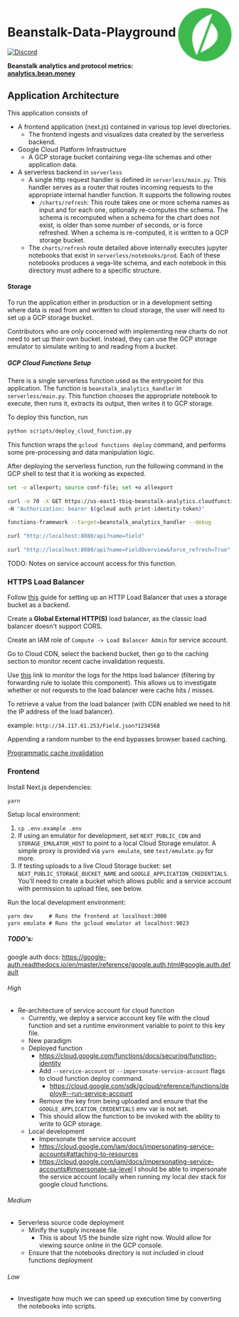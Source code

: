 <img src="public/bean-logo-circled.svg" alt="Beanstalk logo" align="right" width="120" />

# Beanstalk-Data-Playground

[![Discord][discord-badge]][discord-url]

[discord-badge]: https://img.shields.io/discord/880413392916054098?label=Beanstalk
[discord-url]: https://discord.gg/beanstalk

**Beanstalk analytics and protocol metrics: [analytics.bean.money](https://analytics.bean.money)**

## Application Architecture 

This application consists of
- A frontend application (next.js) contained in various top level directories.
  - The frontend ingests and visualizes data created by the serverless backend.
- Google Cloud Platform Infrastructure 
  - A GCP storage bucket containing vega-lite schemas and other application data.  
- A serverless backend in `serverless` 
  - A single http request handler is defined in `serverless/main.py`. This handler 
  serves as a router that routes incoming requests to the appropriate internal handler 
  function. It supports the following routes
    - `/charts/refresh`: This route takes one or more schema names as input and for each 
    one, optionally re-computes the schema. The schema is recomputed when a schema for 
    the chart does not exist, is older than some number of seconds, or is force refreshed. 
    When a schema is re-computed, it is written to a GCP storage bucket.  
  - The `charts/refresh` route detailed above internally executes jupyter notebooks that 
  exist in `serverless/notebooks/prod`. Each of these notebooks produces a vega-lite schema, 
  and each notebook in this directory must adhere to a specific structure. 


#### Storage 

To run the application either in production or in a development setting where data is read from 
and written to cloud storage, the user will need to set up a GCP storage bucket. 

Contributors who are only concerned with implementing new charts do not need to set
up their own bucket. Instead, they can use the GCP storage emulator to simulate writing 
to and reading from a bucket. 



##### GCP Cloud Functions Setup 

There is a single serverless function used as the entrypoint for this 
application. The function is `beanstalk_analytics_handler` in 
`serverless/main.py`. This function chooses the appropriate notebook 
to execute, then runs it, extracts its output, then writes it to GCP 
storage. 

To deploy this function, run 

```bash 
python scripts/deploy_cloud_function.py
```

This function wraps the `gcloud functions deploy` command, and performs
some pre-processing and data manipulation logic. 

After deploying the serverless function, run the following command in the 
GCP shell to test that it is working as expected. 

```bash 
set -o allexport; source conf-file; set +o allexport
```

```bash 
curl -m 70 -X GET https://us-east1-tbiq-beanstalk-analytics.cloudfunctions.net/beanstalk_analytics_handler?name=field \
-H "Authorization: bearer $(gcloud auth print-identity-token)"
```

```bash
functions-framework --target=beanstalk_analytics_handler --debug 
```

```bash 
curl "http://localhost:8080/api?name=field"
```

```bash
curl "http://localhost:8080/api?name=FieldOverview&force_refresh=True"
```

TODO: Notes on service account access for this function. 

### HTTPS Load Balancer 

Follow [this](https://cloud.google.com/cdn/docs/setting-up-cdn-with-bucket) guide for setting up an HTTP Load Balancer that uses a storage bucket as a backend. 

Create a **Global External HTTP(S)** load balancer, as the classic load balancer doesn't support CORS. 

Create an IAM role of `Compute -> Load Balancer Admin` for service account. 

Go to Cloud CDN, select the backend bucket, then go to the caching section to monitor recent cache invalidation requests. 

Use [this](https://console.cloud.google.com/logs/query;query=resource.type%3D%22http_load_balancer%22%0Aresource.labels.forwarding_rule_name%3D%22http-lb%22;summaryFields=:false:32:beginning;cursorTimestamp=2022-09-09T04:18:55.301642Z?_ga=2.177749413.1458977516.1662403865-1595580898.1662403865&_gac=1.87929578.1662597955.Cj0KCQjwguGYBhDRARIsAHgRm4_hIPBcIbRNh_KE8yYIQfwdzvktlvWvv0_WpwqSZ6zNVn2feLtvwdQaAtYPEALw_wcB&project=tbiq-beanstalk-analytics) link to monitor the logs for the https load balancer (filtering by forwarding rule to 
isolate this component). This allows us to investigate whether or not requests to the load balancer were cache hits / misses. 

To retrieve a value from the load balancer (with CDN enabled we need to hit the IP address of the load balancer). 

example: `http://34.117.61.253/Field.json?1234568`

Appending a random number to the end bypasses browser based caching. 

[Programmatic cache invalidation](https://cloud.google.com/compute/docs/reference/rest/v1/urlMaps/invalidateCache?apix_params=%7B%22project%22%3A%22tbiq-beanstalk-analytics%22%2C%22urlMap%22%3A%22http-lb%22%2C%22resource%22%3A%7B%22path%22%3A%22%2FField.json%22%7D%7D)

### Frontend 

Install Next.js dependencies:

```
yarn
```

Setup local environment:

1. `cp .env.example .env`
2. If using an emulator for development, set `NEXT_PUBLIC_CDN` and `STORAGE_EMULATOR_HOST` to point to a local Cloud Storage emulator. A simple proxy is provided via `yarn emulate`, see `test/emulate.py` for more.
3. If testing uploads to a live Cloud Storage bucket: set `NEXT_PUBLIC_STORAGE_BUCKET_NAME` and `GOOGLE_APPLICATION_CREDENTIALS`. You'll need to create a bucket which allows public and a service account with permission to upload files, see below.

Run the local development environment:

```
yarn dev     # Runs the frontend at localhost:3000
yarn emulate # Runs the gcloud emulator at localhost:9023
```

##### TODO's: 

google auth docs: https://google-auth.readthedocs.io/en/master/reference/google.auth.html#google.auth.default

###### High 

- Re-architecture of service account for cloud function 
  - Currently, we deploy a service account key file with the cloud function
  and set a runtime environment variable to point to this key file. 
  - New paradigm
   - Deployed function 
     - https://cloud.google.com/functions/docs/securing/function-identity
     - Add `--service-account` or `--impersonate-service-account` flags to cloud 
     function deploy command. 
       - https://cloud.google.com/sdk/gcloud/reference/functions/deploy#--run-service-account
     - Remove the key from being uploaded and ensure that the 
     `GOOGLE_APPLICATION_CREDENTIALS` env var is not set. 
     - This should allow the function to be invoked with the ability 
     to write to GCP storage. 
   - Local development 
     - Impersonate the service account 
     - https://cloud.google.com/iam/docs/impersonating-service-accounts#attaching-to-resources
     - https://cloud.google.com/iam/docs/impersonating-service-accounts#impersonate-sa-level
     I should be able to impersonate the service account locally when running my local dev 
     stack for google cloud functions. 

###### Medium 

- Serverless source code deployment 
  - Minify the supply increase file. 
    - This is about 1/5 the bundle size right now. Would allow for viewing source online in the GCP console. 
  - Ensure that the notebooks directory is not included in cloud functions deployment 

###### Low 

- Investigate how much we can speed up execution time by converting 
  the notebooks into scripts. 
